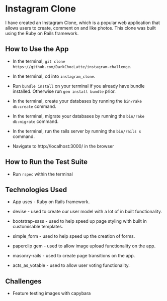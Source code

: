 # Instagram Clone

I have created an Instagram Clone, which is a popular web application that allows users to create, comment on and like photos. This clone was built using the Ruby on Rails framework.

## How to Use the App

- In the terminal, ```git clone https://github.com/DarkChocLatte/instagram-challenge```.

- In the terminal, cd into ```instagram_clone```.

- Run ```bundle install``` on your terminal if you already have bundle installed. Otherwise run ```gem install bundle``` prior.

- In the terminal, create your databases by running the ```bin/rake db:create``` command.

- In the terminal, migrate your databases by running the ```bin/rake db:migrate``` command.

- In the terminal, run the rails server by running the ```bin/rails s``` command.

- Navigate to http://localhost:3000/ in the browser

## How to Run the Test Suite

- Run ```rspec``` within the terminal

## Technologies Used

- App uses        - Ruby on Rails framework.

- devise          - used to create our user model with a lot of in built functionality.

- bootstrap-sass  - used to help speed up page styling with built in customisable templates.

- simple_form     - used to help speed up the creation of forms.

- paperclip gem   - used to allow image upload functionality on the app.

- masonry-rails   - used to create page transitions on the app.

- acts_as_votable - used to allow user voting functionality.

## Challenges

- Feature testing images with capybara
